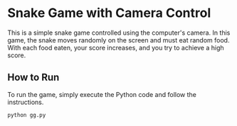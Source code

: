 # Snake Game with Camera Control

This is a simple snake game controlled using the computer's camera. In this game, the snake moves randomly on the screen and must eat random food. With each food eaten, your score increases, and you try to achieve a high score.

## How to Run

To run the game, simply execute the Python code and follow the instructions.

```bash
python gg.py

